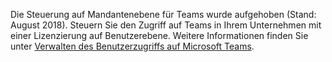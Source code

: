  Die Steuerung auf Mandantenebene für Teams wurde aufgehoben (Stand: August 2018). Steuern Sie den Zugriff auf Teams in Ihrem Unternehmen mit einer Lizenzierung auf Benutzerebene. Weitere Informationen finden Sie unter [Verwalten des Benutzerzugriffs auf Microsoft Teams](../user-access.md).


